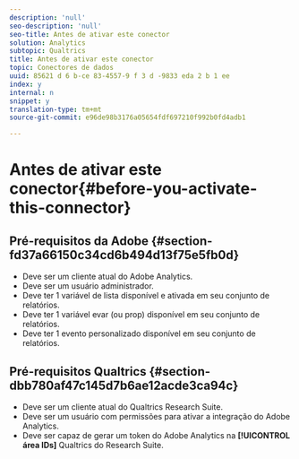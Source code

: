 ```yaml
---
description: 'null'
seo-description: 'null'
seo-title: Antes de ativar este conector
solution: Analytics
subtopic: Qualtrics
title: Antes de ativar este conector
topic: Conectores de dados
uuid: 85621 d 6 b-ce 83-4557-9 f 3 d -9833 eda 2 b 1 ee
index: y
internal: n
snippet: y
translation-type: tm+mt
source-git-commit: e96de98b3176a05654fdf697210f992b0fd4adb1

---
```



# Antes de ativar este conector{#before-you-activate-this-connector}

## Pré-requisitos da Adobe {#section-fd37a66150c34cd6b494d13f75e5fb0d}

* Deve ser um cliente atual do Adobe Analytics.
* Deve ser um usuário administrador.
* Deve ter 1 variável de lista disponível e ativada em seu conjunto de relatórios.
* Deve ter 1 variável evar (ou prop) disponível em seu conjunto de relatórios.
* Deve ter 1 evento personalizado disponível em seu conjunto de relatórios.

## Pré-requisitos Qualtrics {#section-dbb780af47c145d7b6ae12acde3ca94c}

* Deve ser um cliente atual do Qualtrics Research Suite.
* Deve ser um usuário com permissões para ativar a integração do Adobe Analytics.
* Deve ser capaz de gerar um token do Adobe Analytics na **[!UICONTROL área IDs]** Qualtrics do Research Suite.

